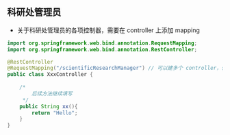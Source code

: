 ## 科研处管理员
* 关于科研处管理员的各项控制器，需要在 controller 上添加 mapping

```java
import org.springframework.web.bind.annotation.RequestMapping;
import org.springframework.web.bind.annotation.RestController;

@RestController
@RequestMapping("/scientificResearchManager") // 可以建多个 controller，但需要每个与科研处管理员相关的控制器均添加此 mapper 前缀
public class XxxController {
    
    /*
        后续方法继续填写
     */
    public String xx(){
        return "Hello";
    }
}
```